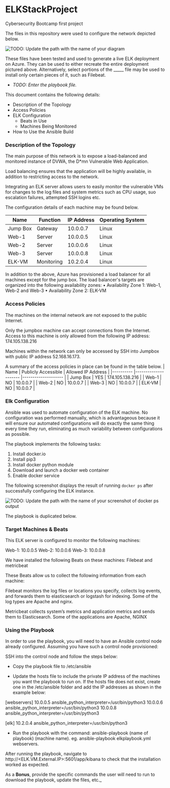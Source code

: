 # ELKStackProject
Cybersecurity Bootcamp first project 

The files in this repository were used to configure the network depicted below.

![TODO: Update the path with the name of your diagram](Images/diagram_filename.png)

These files have been tested and used to generate a live ELK deployment on Azure. They can be used to either recreate the entire deployment pictured above. Alternatively, select portions of the _____ file may be used to install only certain pieces of it, such as Filebeat.

  - _TODO: Enter the playbook file._

This document contains the following details:
- Description of the Topology
- Access Policies
- ELK Configuration
  - Beats in Use
  - Machines Being Monitored
- How to Use the Ansible Build


### Description of the Topology

The main purpose of this network is to expose a load-balanced and monitored instance of DVWA, the D*mn Vulnerable Web Application.

Load balancing ensures that the application will be highly available, in addition to restricting access to the network.

Integrating an ELK server allows users to easily monitor the vulnerable VMs for changes to the log files and system metrics such as CPU usage, suo escalation failures, attempted SSH logins etc.

The configuration details of each machine may be found below.

| Name     	| Function   	| IP Address 	| Operating System 	|
|----------	|------------	|------------	|------------------	|
| Jump Box 	| Gateway    	| 10.0.0.7   	| Linux            	|
| Web-1    	| Server     	| 10.0.0.5   	| Linux            	|
| Web-2    	| Server     	| 10.0.0.6   	| Linux            	|
| Web-3    	| Server     	| 10.0.0.8   	| Linux            	|
| ELK-VM   	| Monitoring 	| 10.2.0.4   	| Linux            	|


In addition to the above, Azure has provisioned a load balancer for all machines except for the jump box. The load balancer's targets are organized into the following availability zones:
•	Availability Zone 1: Web-1, Web-2 and Web-3
•	Availability Zone 2: ELK-VM


### Access Policies

The machines on the internal network are not exposed to the public Internet. 

Only the jumpbox machine can accept connections from the Internet. Access to this machine is only allowed from the following IP address: 174.105.138.216

Machines within the network can only be accessed by SSH into Jumpbox with public IP address 52.168.16.173.

A summary of the access policies in place can be found in the table below.
| Name     	| Publicly Accessible 	| Allowed IP Address 	|
|----------	|---------------------	|--------------------	|
| Jump Box 	| YES                 	| 174.105.138.216    	|
| Web-1    	| NO                  	| 10.0.0.7           	|
| Web-2    	| NO                  	| 10.0.0.7           	|
| Web-3    	| NO                  	| 10.0.0.7           	|
| ELK-VM   	| NO                  	| 10.0.0.7           	|


### Elk Configuration

Ansible was used to automate configuration of the ELK machine. No configuration was performed manually, which is advantageous because it will ensure our automated configurations will do exactly the same thing every time they run, eliminating as much variability between configurations as possible.

The playbook implements the following tasks:
1.	Install docker.io
2.	Install pip3
3.	Install docker python module
4.	Download and launch a docker web container
5.	Enable docker service 


The following screenshot displays the result of running `docker ps` after successfully configuring the ELK instance.

![TODO: Update the path with the name of your screenshot of docker ps output](Images/docker_ps_output.png)

The playbook is duplicated below.

### Target Machines & Beats
This ELK server is configured to monitor the following machines:

Web-1: 10.0.0.5
Web-2: 10.0.0.6
Web-3: 10.0.0.8

We have installed the following Beats on these machines:
Filebeat and metricbeat

These Beats allow us to collect the following information from each machine:

Filebeat monitors the log files or locations you specify, collects log events, and forwards them to elasticsearch or logstash for indexing. Some of the log types are Apache and nginx.

Metricbeat collects system’s metrics and application metrics and sends them to Elasticsearch. Some of the applications are Apache, NGINX

### Using the Playbook
In order to use the playbook, you will need to have an Ansible control node already configured. Assuming you have such a control node provisioned: 

SSH into the control node and follow the steps below:
- Copy the playbook file to /etc/ansible

- Update the hosts file to include the private IP address of the machines you want the playbook to run on. If the hosts file does not exist, create one in the /etc/ansible folder and add the IP addresses as shown in the example below: 

[webservers]
10.0.0.5 ansible_python_interpreter=/usr/bin/python3
10.0.0.6 ansible_python_interpreter=/usr/bin/python3
10.0.0.8 ansible_python_interpreter=/usr/bin/python3

[elk]
10.2.0.4 ansible_python_interpreter=/usr/bin/python3

- Run the playbook with the command: ansible-playbook (name of playbook) (machine name). eg. ansible-playbook elkplaybook.yml webservers. 

After running the playbook, navigate to http://<ELK.VM.External.IP>:5601/app/kibana to check that the installation worked as expected.

As a **Bonus**, provide the specific commands the user will need to run to download the playbook, update the files, etc._
